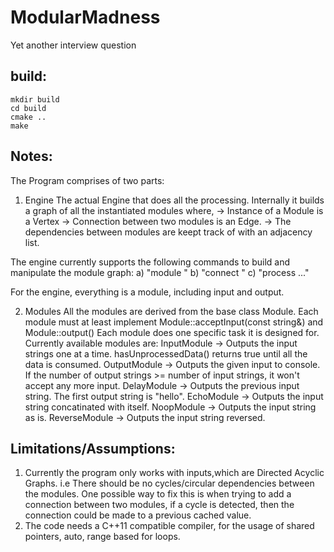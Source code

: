 ModularMadness
==============

Yet another interview question


build:
------

    mkdir build
    cd build
    cmake ..
    make

Notes:
------

The Program comprises of two parts:
1) Engine
The actual Engine that does all the processing.
Internally it builds a graph of all the instantiated modules where,
-> Instance of a Module is a Vertex
-> Connection between two modules is an Edge.
-> The dependencies between modules are keept track of with an adjacency list.

The engine currently supports the following commands to build and manipulate the module graph:
  a) "module <name> <type>"
  b) "connect <module1> <module2>"
  c) "process <string1> <string2> <string3> ..."

For the engine, everything is a module, including input and output.
 
 2) Modules
 All the modules are derived from the base class Module. Each module must at least implement Module::acceptInput(const string&) and Module::output()
 Each module does one specific task it is designed for. Currently available modules are:
   InputModule   -> Outputs the input strings one at a time. hasUnprocessedData() returns true until all the data is consumed.
   OutputModule  -> Outputs the given input to console. If the number of output strings >= number of input strings, it won't accept any more input.
   DelayModule   -> Outputs the previous input string. The first output string is "hello".
   EchoModule    -> Outputs the input string concatinated with itself.
   NoopModule    -> Outputs the input string as is.
   ReverseModule -> Outputs the input string reversed.

Limitations/Assumptions:
------------------------

1) Currently the program only works with inputs,which are Directed Acyclic Graphs. 
   i.e There should be no cycles/circular dependencies between the modules.
   One possible way to fix this is when trying to add a connection between two modules,
   if a cycle is detected, then the connection could be made to a previous cached value.
2) The code needs a C++11 compatible compiler, for the usage of shared pointers, auto, range based for loops.